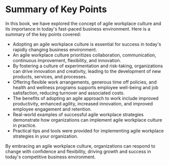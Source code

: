Summary of Key Points
=================================

In this book, we have explored the concept of agile workplace culture and its importance in today's fast-paced business environment. Here is a summary of the key points covered:

* Adopting an agile workplace culture is essential for success in today's rapidly changing business environment.
* An agile workplace culture prioritizes collaboration, communication, continuous improvement, flexibility, and innovation.
* By fostering a culture of experimentation and risk-taking, organizations can drive innovation and creativity, leading to the development of new products, services, and processes.
* Offering flexible work arrangements, generous time off policies, and health and wellness programs supports employee well-being and job satisfaction, reducing turnover and associated costs.
* The benefits of adopting an agile approach to work include improved productivity, enhanced agility, increased innovation, and improved employee engagement and retention.
* Real-world examples of successful agile workplace strategies demonstrate how organizations can implement agile workplace culture in practice.
* Practical tips and tools were provided for implementing agile workplace strategies in your organization.

By embracing an agile workplace culture, organizations can respond to change with confidence and flexibility, driving growth and success in today's competitive business environment.

